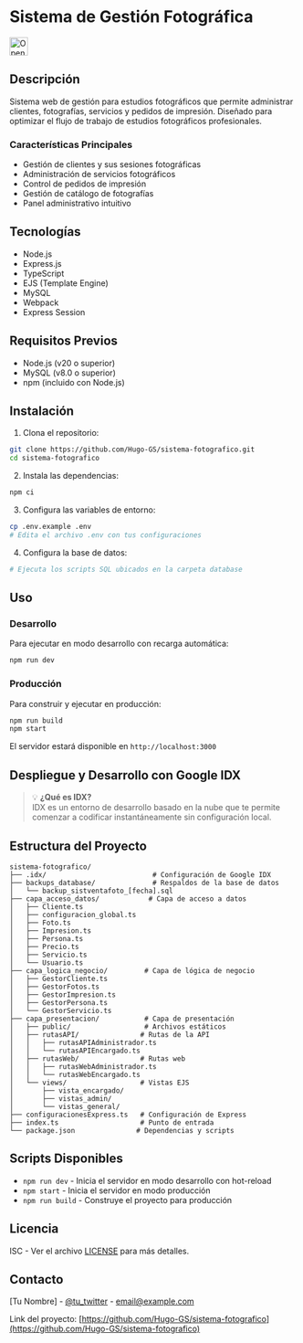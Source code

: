 # Sistema de Gestión Fotográfica

<a href="https://idx.google.com/import?url=https%3A%2F%2Fgithub.com%2FHugo-GS%2Fsistema-fotografico">
  <picture>
    <source
      media="(prefers-color-scheme: dark)"
      srcset="https://cdn.idx.dev/btn/open_dark_32.svg">
    <source
      media="(prefers-color-scheme: light)"
      srcset="https://cdn.idx.dev/btn/open_light_32.svg">
    <img
      height="32"
      alt="Open in IDX"
      src="https://cdn.idx.dev/btn/open_purple_32.svg">
  </picture>
</a>

## Descripción
Sistema web de gestión para estudios fotográficos que permite administrar clientes, fotografías, servicios y pedidos de impresión. Diseñado para optimizar el flujo de trabajo de estudios fotográficos profesionales.

### Características Principales
- Gestión de clientes y sus sesiones fotográficas
- Administración de servicios fotográficos
- Control de pedidos de impresión
- Gestión de catálogo de fotografías
- Panel administrativo intuitivo

## Tecnologías
- Node.js
- Express.js
- TypeScript
- EJS (Template Engine)
- MySQL
- Webpack
- Express Session

## Requisitos Previos
- Node.js (v20 o superior)
- MySQL (v8.0 o superior)
- npm (incluido con Node.js)

## Instalación

1. Clona el repositorio:
```bash
git clone https://github.com/Hugo-GS/sistema-fotografico.git
cd sistema-fotografico
```

2. Instala las dependencias:
```bash
npm ci
```

3. Configura las variables de entorno:
```bash
cp .env.example .env
# Edita el archivo .env con tus configuraciones
```

4. Configura la base de datos:
```bash
# Ejecuta los scripts SQL ubicados en la carpeta database
```

## Uso

### Desarrollo
Para ejecutar en modo desarrollo con recarga automática:
```bash
npm run dev
```

### Producción
Para construir y ejecutar en producción:
```bash
npm run build
npm start
```

El servidor estará disponible en `http://localhost:3000`

## Despliegue y Desarrollo con Google IDX

> 💡 **¿Qué es IDX?**  
> IDX es un entorno de desarrollo basado en la nube que te permite comenzar a codificar instantáneamente sin configuración local.

## Estructura del Proyecto
```
sistema-fotografico/
├── .idx/                          # Configuración de Google IDX
├── backups_database/              # Respaldos de la base de datos
│   └── backup_sistventafoto_[fecha].sql
├── capa_acceso_datos/            # Capa de acceso a datos
│   ├── Cliente.ts
│   ├── configuracion_global.ts
│   ├── Foto.ts
│   ├── Impresion.ts
│   ├── Persona.ts
│   ├── Precio.ts
│   ├── Servicio.ts
│   └── Usuario.ts
├── capa_logica_negocio/         # Capa de lógica de negocio
│   ├── GestorCliente.ts
│   ├── GestorFotos.ts
│   ├── GestorImpresion.ts
│   ├── GestorPersona.ts
│   └── GestorServicio.ts
├── capa_presentacion/           # Capa de presentación
│   ├── public/                  # Archivos estáticos
│   ├── rutasAPI/               # Rutas de la API
│   │   ├── rutasAPIAdministrador.ts
│   │   └── rutasAPIEncargado.ts
│   ├── rutasWeb/               # Rutas web
│   │   ├── rutasWebAdministrador.ts
│   │   └── rutasWebEncargado.ts
│   └── views/                  # Vistas EJS
│       ├── vista_encargado/
│       ├── vistas_admin/
│       └── vistas_general/
├── configuracionesExpress.ts   # Configuración de Express
├── index.ts                    # Punto de entrada
└── package.json               # Dependencias y scripts
```

## Scripts Disponibles
- `npm run dev` - Inicia el servidor en modo desarrollo con hot-reload
- `npm start` - Inicia el servidor en modo producción
- `npm run build` - Construye el proyecto para producción

## Licencia
ISC - Ver el archivo [LICENSE](LICENSE) para más detalles.

## Contacto
[Tu Nombre] - [@tu_twitter](https://twitter.com/tu_twitter) - email@example.com

Link del proyecto: [https://github.com/Hugo-GS/sistema-fotografico](https://github.com/Hugo-GS/sistema-fotografico)
